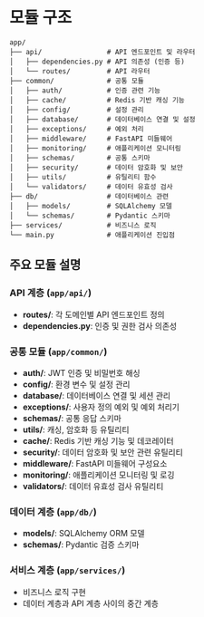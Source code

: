 # 모듈 구조

```architecture
app/
├── api/                # API 엔드포인트 및 라우터
│   ├── dependencies.py # API 의존성 (인증 등)
│   └── routes/         # API 라우터
├── common/             # 공통 모듈
│   ├── auth/           # 인증 관련 기능
│   ├── cache/          # Redis 기반 캐싱 기능
│   ├── config/         # 설정 관리
│   ├── database/       # 데이터베이스 연결 및 설정
│   ├── exceptions/     # 예외 처리
│   ├── middleware/     # FastAPI 미들웨어
│   ├── monitoring/     # 애플리케이션 모니터링
│   ├── schemas/        # 공통 스키마
│   ├── security/       # 데이터 암호화 및 보안
│   ├── utils/          # 유틸리티 함수
│   └── validators/     # 데이터 유효성 검사
├── db/                 # 데이터베이스 관련
│   ├── models/         # SQLAlchemy 모델
│   └── schemas/        # Pydantic 스키마
├── services/           # 비즈니스 로직
└── main.py             # 애플리케이션 진입점
```

## 주요 모듈 설명

### API 계층 (`app/api/`)

- **routes/**: 각 도메인별 API 엔드포인트 정의
- **dependencies.py**: 인증 및 권한 검사 의존성

### 공통 모듈 (`app/common/`)

- **auth/**: JWT 인증 및 비밀번호 해싱
- **config/**: 환경 변수 및 설정 관리
- **database/**: 데이터베이스 연결 및 세션 관리
- **exceptions/**: 사용자 정의 예외 및 예외 처리기
- **schemas/**: 공통 응답 스키마
- **utils/**: 캐싱, 암호화 등 유틸리티
- **cache/**: Redis 기반 캐싱 기능 및 데코레이터
- **security/**: 데이터 암호화 및 보안 관련 유틸리티
- **middleware/**: FastAPI 미들웨어 구성요소
- **monitoring/**: 애플리케이션 모니터링 및 로깅
- **validators/**: 데이터 유효성 검사 유틸리티

### 데이터 계층 (`app/db/`)

- **models/**: SQLAlchemy ORM 모델
- **schemas/**: Pydantic 검증 스키마

### 서비스 계층 (`app/services/`)

- 비즈니스 로직 구현
- 데이터 계층과 API 계층 사이의 중간 계층
